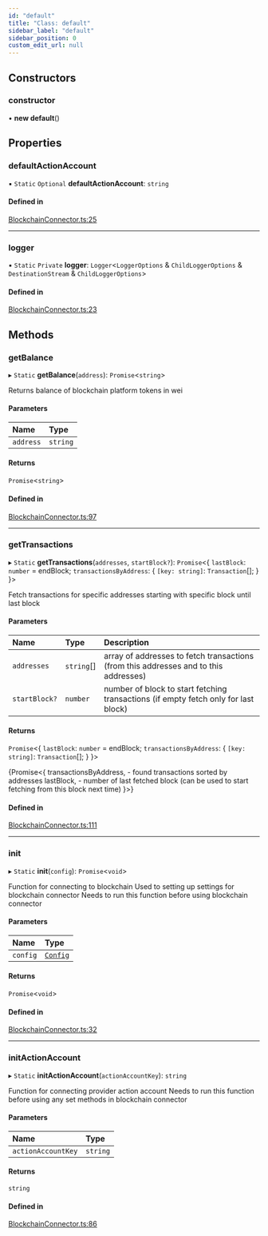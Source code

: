 ```yaml
---
id: "default"
title: "Class: default"
sidebar_label: "default"
sidebar_position: 0
custom_edit_url: null
---
```


## Constructors

### constructor

• **new default**()

## Properties

### defaultActionAccount

▪ `Static` `Optional` **defaultActionAccount**: `string`

#### Defined in

[BlockchainConnector.ts:25](https://github.com/Super-Protocol/sp-sdk-js/blob/7d2af19/src/BlockchainConnector.ts#L25)

___

### logger

▪ `Static` `Private` **logger**: `Logger`<`LoggerOptions` & `ChildLoggerOptions` & `DestinationStream` & `ChildLoggerOptions`\>

#### Defined in

[BlockchainConnector.ts:23](https://github.com/Super-Protocol/sp-sdk-js/blob/7d2af19/src/BlockchainConnector.ts#L23)

## Methods

### getBalance

▸ `Static` **getBalance**(`address`): `Promise`<`string`\>

Returns balance of blockchain platform tokens in wei

#### Parameters

| Name | Type |
| :------ | :------ |
| `address` | `string` |

#### Returns

`Promise`<`string`\>

#### Defined in

[BlockchainConnector.ts:97](https://github.com/Super-Protocol/sp-sdk-js/blob/7d2af19/src/BlockchainConnector.ts#L97)

___

### getTransactions

▸ `Static` **getTransactions**(`addresses`, `startBlock?`): `Promise`<{ `lastBlock`: `number` = endBlock; `transactionsByAddress`: { `[key: string]`: `Transaction`[];  }  }\>

Fetch transactions for specific addresses starting with specific block until last block

#### Parameters

| Name | Type | Description |
| :------ | :------ | :------ |
| `addresses` | `string`[] | array of addresses to fetch transactions (from this addresses and to this addresses) |
| `startBlock?` | `number` | number of block to start fetching transactions (if empty fetch only for last block) |

#### Returns

`Promise`<{ `lastBlock`: `number` = endBlock; `transactionsByAddress`: { `[key: string]`: `Transaction`[];  }  }\>

{Promise<{
  transactionsByAddress, - found transactions sorted by addresses
  lastBlock, - number of last fetched block (can be used to start fetching from this block next time)
}>}

#### Defined in

[BlockchainConnector.ts:111](https://github.com/Super-Protocol/sp-sdk-js/blob/7d2af19/src/BlockchainConnector.ts#L111)

___

### init

▸ `Static` **init**(`config`): `Promise`<`void`\>

Function for connecting to blockchain
Used to setting up settings for blockchain connector
Needs to run this function before using blockchain connector

#### Parameters

| Name | Type |
| :------ | :------ |
| `config` | [`Config`](../modules.md#config) |

#### Returns

`Promise`<`void`\>

#### Defined in

[BlockchainConnector.ts:32](https://github.com/Super-Protocol/sp-sdk-js/blob/7d2af19/src/BlockchainConnector.ts#L32)

___

### initActionAccount

▸ `Static` **initActionAccount**(`actionAccountKey`): `string`

Function for connecting provider action account
Needs to run this function before using any set methods in blockchain connector

#### Parameters

| Name | Type |
| :------ | :------ |
| `actionAccountKey` | `string` |

#### Returns

`string`

#### Defined in

[BlockchainConnector.ts:86](https://github.com/Super-Protocol/sp-sdk-js/blob/7d2af19/src/BlockchainConnector.ts#L86)
